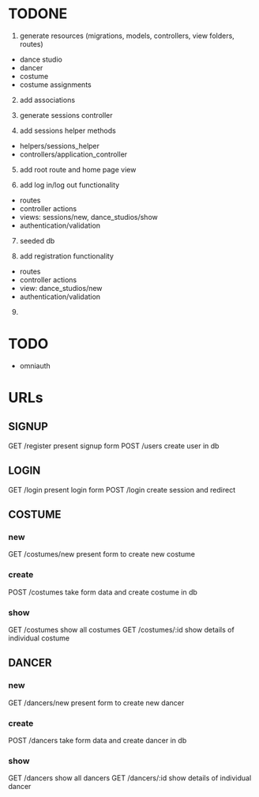 # TODONE
1. generate resources (migrations, models, controllers, view folders, routes)
  - dance studio
  - dancer
  - costume
  - costume assignments

2. add associations

3. generate sessions controller

4. add sessions helper methods
  - helpers/sessions_helper
  - controllers/application_controller

5. add root route and home page view

6. add log in/log out functionality
  - routes
  - controller actions
  - views: sessions/new, dance_studios/show
  - authentication/validation

7. seeded db

8. add registration functionality
  - routes
  - controller actions
  - view: dance_studios/new
  - authentication/validation

9. 

# TODO
- omniauth



# URLs
## SIGNUP
GET /register
    present signup form
POST /users
    create user in db

## LOGIN
GET /login
    present login form
POST /login
    create session and redirect

## COSTUME
### new
GET /costumes/new
    present form to create new costume
### create
POST /costumes
    take form data and create costume in db
### show
GET /costumes
    show all costumes
GET /costumes/:id
    show details of individual costume

## DANCER
### new
GET /dancers/new
    present form to create new dancer
### create
POST /dancers
    take form data and create dancer in db
### show
GET /dancers
    show all dancers
GET /dancers/:id
    show details of individual dancer